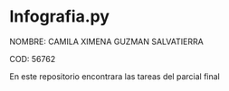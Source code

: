 # Infografia.py

NOMBRE: CAMILA XIMENA GUZMAN SALVATIERRA

COD: 56762

En este repositorio encontrara las tareas del parcial final
